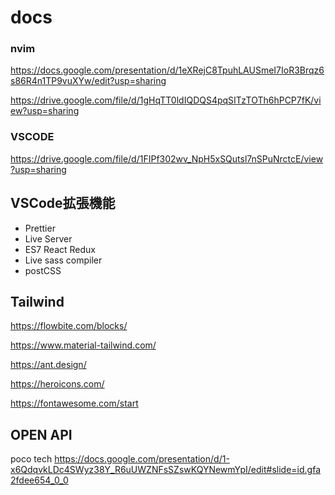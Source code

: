 # docs

### nvim
https://docs.google.com/presentation/d/1eXRejC8TpuhLAUSmeI7IoR3Brqz6s86R4n1TP9vuXYw/edit?usp=sharing

https://drive.google.com/file/d/1gHqTT0ldIQDQS4pqSITzTOTh6hPCP7fK/view?usp=sharing

### VSCODE
https://drive.google.com/file/d/1FIPf302wv_NpH5xSQutsl7nSPuNrctcE/view?usp=sharing


## VSCode拡張機能
- Prettier
- Live Server
- ES7 React Redux
- Live sass compiler
- postCSS


## Tailwind 
https://flowbite.com/blocks/

https://www.material-tailwind.com/

https://ant.design/

https://heroicons.com/

https://fontawesome.com/start


## OPEN API
poco tech
https://docs.google.com/presentation/d/1-x6QdqvkLDc4SWyz38Y_R6uUWZNFsSZswKQYNewmYpI/edit#slide=id.gfa2fdee654_0_0
